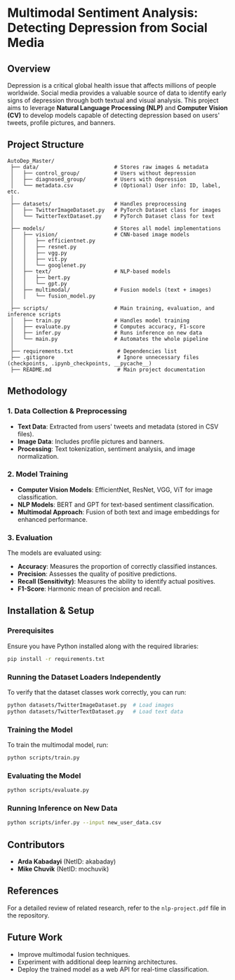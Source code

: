 # Multimodal Sentiment Analysis: Detecting Depression from Social Media

## Overview
Depression is a critical global health issue that affects millions of people worldwide. Social media provides a valuable source 
of data to identify early signs of depression through both textual and visual analysis. This project aims to leverage 
**Natural Language Processing (NLP)** and **Computer Vision (CV)** to develop models capable of detecting depression based
on users' tweets, profile pictures, and banners.

## Project Structure
```
AutoDep_Master/
 ├── data/                        # Stores raw images & metadata
 │   ├── control_group/           # Users without depression
 │   ├── diagnosed_group/         # Users with depression
 │   └── metadata.csv             # (Optional) User info: ID, label, etc.             
 │
 ├── datasets/                    # Handles preprocessing
 │   ├── TwitterImageDataset.py   # PyTorch Dataset class for images
 │   └── TwitterTextDataset.py    # PyTorch Dataset class for text
 │
 ├── models/                      # Stores all model implementations
 │   ├── vision/                  # CNN-based image models
 │   │   ├── efficientnet.py
 │   │   ├── resnet.py
 │   │   ├── vgg.py
 │   │   ├── vit.py
 │   │   └── googlenet.py
 │   ├── text/                    # NLP-based models
 │   │   ├── bert.py
 │   │   └── gpt.py
 │   ├── multimodal/              # Fusion models (text + images)
 │   │   └── fusion_model.py
 │
 ├── scripts/                     # Main training, evaluation, and inference scripts
 │   ├── train.py                 # Handles model training
 │   ├── evaluate.py              # Computes accuracy, F1-score
 │   ├── infer.py                 # Runs inference on new data
 │   └── main.py                  # Automates the whole pipeline
 │
 ├── requirements.txt              # Dependencies list
 ├── .gitignore                    # Ignore unnecessary files (checkpoints, .ipynb_checkpoints, __pycache__)
 ├── README.md                     # Main project documentation
```

## Methodology
### 1. Data Collection & Preprocessing
- **Text Data**: Extracted from users' tweets and metadata (stored in CSV files).
- **Image Data**: Includes profile pictures and banners.
- **Processing**: Text tokenization, sentiment analysis, and image normalization.

### 2. Model Training
- **Computer Vision Models**: EfficientNet, ResNet, VGG, ViT for image classification.
- **NLP Models**: BERT and GPT for text-based sentiment classification.
- **Multimodal Approach**: Fusion of both text and image embeddings for enhanced performance.

### 3. Evaluation
The models are evaluated using:
- **Accuracy**: Measures the proportion of correctly classified instances.
- **Precision**: Assesses the quality of positive predictions.
- **Recall (Sensitivity)**: Measures the ability to identify actual positives.
- **F1-Score**: Harmonic mean of precision and recall.

## Installation & Setup
### Prerequisites
Ensure you have Python installed along with the required libraries:
```sh
pip install -r requirements.txt
```

### Running the Dataset Loaders Independently
To verify that the dataset classes work correctly, you can run:
```sh
python datasets/TwitterImageDataset.py  # Load images
python datasets/TwitterTextDataset.py   # Load text data
```

### Training the Model
To train the multimodal model, run:
```sh
python scripts/train.py
```

### Evaluating the Model
```sh
python scripts/evaluate.py
```

### Running Inference on New Data
```sh
python scripts/infer.py --input new_user_data.csv
```

## Contributors
- **Arda Kabadayi** (NetID: akabaday)
- **Mike Chuvik** (NetID: mochuvik)

## References
For a detailed review of related research, refer to the `nlp-project.pdf` file in the repository.

## Future Work
- Improve multimodal fusion techniques.
- Experiment with additional deep learning architectures.
- Deploy the trained model as a web API for real-time classification.


